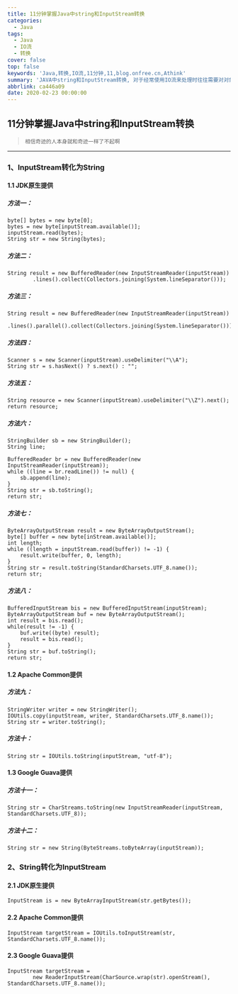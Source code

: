```yaml
---
title: 11分钟掌握Java中string和InputStream转换
categories:
  - Java
tags:
  - Java
  - IO流
  - 转换
cover: false
top: false
keywords: 'Java,转换,IO流,11分钟,11,blog.onfree.cn,Athink'
summary: 'JAVA中string和InputStream转换, 对于经常使用IO流来处理时往往需要对对象进行转换,本文主要讲述InputStream转化为String和String转化为InputStream的方法'
abbrlink: ca446a09
date: 2020-02-23 00:00:00
---
```


## 11分钟掌握Java中string和InputStream转换

> `相信奇迹的人本身就和奇迹一样了不起啊`

------

### 1、InputStream转化为String

#### 1.1 JDK原生提供

##### 方法一：

    byte[] bytes = new byte[0];
    bytes = new byte[inputStream.available()];
    inputStream.read(bytes);
    String str = new String(bytes);

##### 方法二：
    String result = new BufferedReader(new InputStreamReader(inputStream))
            .lines().collect(Collectors.joining(System.lineSeparator()));

##### 方法三：
    String result = new BufferedReader(new InputStreamReader(inputStream))
           .lines().parallel().collect(Collectors.joining(System.lineSeparator()));

##### 方法四：
    Scanner s = new Scanner(inputStream).useDelimiter("\\A");
    String str = s.hasNext() ? s.next() : "";

##### 方法五：
    String resource = new Scanner(inputStream).useDelimiter("\\Z").next();
    return resource;

##### 方法六：
    StringBuilder sb = new StringBuilder();
    String line;
    
    BufferedReader br = new BufferedReader(new InputStreamReader(inputStream));
    while ((line = br.readLine()) != null) {
        sb.append(line);
    }
    String str = sb.toString();
    return str;

##### 方法七：
    ByteArrayOutputStream result = new ByteArrayOutputStream();
    byte[] buffer = new byte[inStream.available()];
    int length;
    while ((length = inputStream.read(buffer)) != -1) {
        result.write(buffer, 0, length);
    }
    String str = result.toString(StandardCharsets.UTF_8.name());
    return str;

##### 方法八：
    BufferedInputStream bis = new BufferedInputStream(inputStream);
    ByteArrayOutputStream buf = new ByteArrayOutputStream();
    int result = bis.read();
    while(result != -1) {
        buf.write((byte) result);
        result = bis.read();
    }
    String str = buf.toString();
    return str;

#### 1.2  Apache Common提供

##### 方法九：
    StringWriter writer = new StringWriter();
    IOUtils.copy(inputStream, writer, StandardCharsets.UTF_8.name());
    String str = writer.toString();

##### 方法十：
    String str = IOUtils.toString(inputStream, "utf-8");

#### 1.3  Google Guava提供
##### 方法十一：

    String str = CharStreams.toString(new InputStreamReader(inputStream, StandardCharsets.UTF_8));

##### 方法十二：

    String str = new String(ByteStreams.toByteArray(inputStream));



### 2、String转化为InputStream

#### 2.1 JDK原生提供
    InputStream is = new ByteArrayInputStream(str.getBytes());

#### 2.2 Apache Common提供
    InputStream targetStream = IOUtils.toInputStream(str, StandardCharsets.UTF_8.name());

#### 2.3 Google Guava提供
    InputStream targetStream =
            new ReaderInputStream(CharSource.wrap(str).openStream(), StandardCharsets.UTF_8.name());

